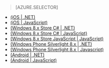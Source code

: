 > [AZURE.SELECTOR]
- [(iOS | .NET)](/zh-cn/documentation/articles/mobile-services-dotnet-backend-ios-push-notifications-app-users/)
- [(iOS | JavaScript)](/zh-cn/documentation/articles/mobile-services-javascript-backend-ios-push-notifications-app-users/)
- [(Windows 8.x Store C# | .NET)](/zh-cn/documentation/articles/mobile-services-dotnet-backend-windows-store-dotnet-push-notifications-app-users/)
- [(Windows 8.x Store C# | JavaScript)](/zh-cn/documentation/articles/mobile-services-javascript-backend-windows-store-dotnet-push-notifications-app-users/)
- [(Windows 8.x Store JavaScript | JavaScript)](/zh-cn/documentation/articles/mobile-services-javascript-backend-windows-store-javascript-push-notifications-app-users/)
- [(Windows Phone Silverlight 8.x | .NET)](/zh-cn/documentation/articles/mobile-services-dotnet-backend-windows-phone-push-notifications-app-users/)
- [(Windows Phone Silverlight 8.x | Javascript)](/zh-cn/documentation/articles/mobile-services-javascript-backend-windows-phone-push-notifications-app-users/)
- [(Android | .NET)](/zh-cn/documentation/articles/mobile-services-dotnet-backend-android-push-notifications-app-users/)
- [(Android | JavaScript)](/zh-cn/documentation/articles/mobile-services-javascript-backend-android-push-notifications-app-users/)

<!---HONumber=71-->